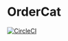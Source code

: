# OrderCat
[![CircleCI](https://circleci.com/gh/lee5hx/OrderCat.svg?style=svg)](https://circleci.com/gh/lee5hx/OrderCat)
